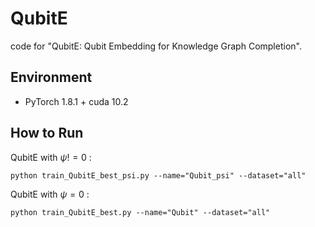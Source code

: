 # QubitE

code for "QubitE: Qubit Embedding for Knowledge Graph Completion".

## Environment

- PyTorch 1.8.1 + cuda 10.2

## How to Run

QubitE with $\psi != 0$ :
```shell
python train_QubitE_best_psi.py --name="Qubit_psi" --dataset="all"
```
QubitE with $\psi = 0$ :
```shell
python train_QubitE_best.py --name="Qubit" --dataset="all"
```

